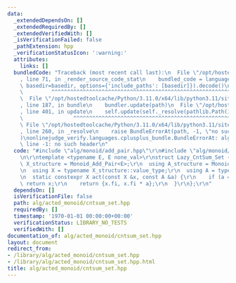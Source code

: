 ```yaml
---
data:
  _extendedDependsOn: []
  _extendedRequiredBy: []
  _extendedVerifiedWith: []
  _isVerificationFailed: false
  _pathExtension: hpp
  _verificationStatusIcon: ':warning:'
  attributes:
    links: []
  bundledCode: "Traceback (most recent call last):\n  File \"/opt/hostedtoolcache/Python/3.11.0/x64/lib/python3.11/site-packages/onlinejudge_verify/documentation/build.py\"\
    , line 71, in _render_source_code_stat\n    bundled_code = language.bundle(stat.path,\
    \ basedir=basedir, options={'include_paths': [basedir]}).decode()\n          \
    \         ^^^^^^^^^^^^^^^^^^^^^^^^^^^^^^^^^^^^^^^^^^^^^^^^^^^^^^^^^^^^^^^^^^^^^^^^^^^^^^^^^\n\
    \  File \"/opt/hostedtoolcache/Python/3.11.0/x64/lib/python3.11/site-packages/onlinejudge_verify/languages/cplusplus.py\"\
    , line 187, in bundle\n    bundler.update(path)\n  File \"/opt/hostedtoolcache/Python/3.11.0/x64/lib/python3.11/site-packages/onlinejudge_verify/languages/cplusplus_bundle.py\"\
    , line 401, in update\n    self.update(self._resolve(pathlib.Path(included), included_from=path))\n\
    \                ^^^^^^^^^^^^^^^^^^^^^^^^^^^^^^^^^^^^^^^^^^^^^^^^^^^^^^^^^\n \
    \ File \"/opt/hostedtoolcache/Python/3.11.0/x64/lib/python3.11/site-packages/onlinejudge_verify/languages/cplusplus_bundle.py\"\
    , line 260, in _resolve\n    raise BundleErrorAt(path, -1, \"no such header\"\
    )\nonlinejudge_verify.languages.cplusplus_bundle.BundleErrorAt: alg/monoid/set.hpp:\
    \ line -1: no such header\n"
  code: "#include \"alg/monoid/add_pair.hpp\"\r\n#include \"alg/monoid/set.hpp\"\r\
    \n\r\ntemplate <typename E, E none_val>\r\nstruct Lazy_CntSum_Set {\r\n  using\
    \ X_structure = Monoid_Add_Pair<E>;\r\n  using A_structure = Monoid_Set<E, none_val>;\r\
    \n  using X = typename X_structure::value_type;\r\n  using A = typename A_structure::value_type;\r\
    \n  static constexpr X act(const X &x, const A &a) {\r\n    if (a == A_structure::unit())\
    \ return x;\r\n    return {x.fi, x.fi * a};\r\n  }\r\n};\r\n"
  dependsOn: []
  isVerificationFile: false
  path: alg/acted_monoid/cntsum_set.hpp
  requiredBy: []
  timestamp: '1970-01-01 00:00:00+00:00'
  verificationStatus: LIBRARY_NO_TESTS
  verifiedWith: []
documentation_of: alg/acted_monoid/cntsum_set.hpp
layout: document
redirect_from:
- /library/alg/acted_monoid/cntsum_set.hpp
- /library/alg/acted_monoid/cntsum_set.hpp.html
title: alg/acted_monoid/cntsum_set.hpp
---
```

